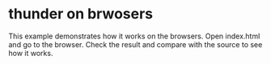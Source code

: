 # thunder on brwosers

This example demonstrates how it works on the browsers. Open index.html and go to the browser. Check the result and compare with the source to see how it works.